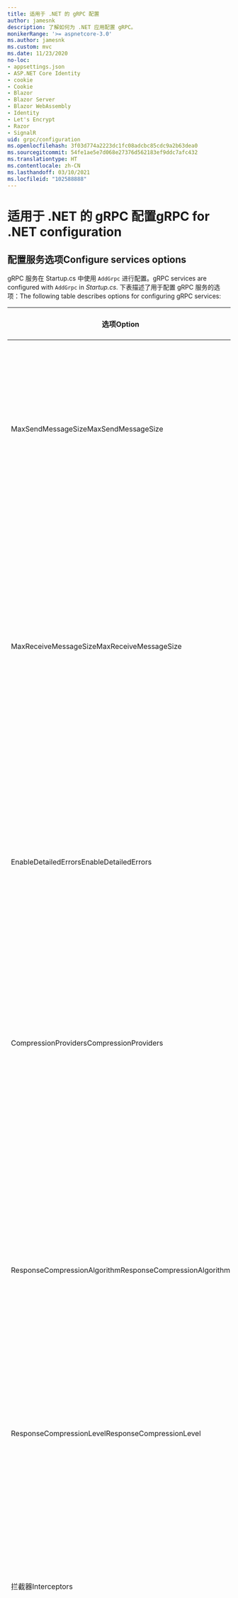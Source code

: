 ```yaml
---
title: 适用于 .NET 的 gRPC 配置
author: jamesnk
description: 了解如何为 .NET 应用配置 gRPC。
monikerRange: '>= aspnetcore-3.0'
ms.author: jamesnk
ms.custom: mvc
ms.date: 11/23/2020
no-loc:
- appsettings.json
- ASP.NET Core Identity
- cookie
- Cookie
- Blazor
- Blazor Server
- Blazor WebAssembly
- Identity
- Let's Encrypt
- Razor
- SignalR
uid: grpc/configuration
ms.openlocfilehash: 3f03d774a2223dc1fc08adcbc85cdc9a2b63dea0
ms.sourcegitcommit: 54fe1ae5e7d068e27376d562183ef9ddc7afc432
ms.translationtype: HT
ms.contentlocale: zh-CN
ms.lasthandoff: 03/10/2021
ms.locfileid: "102588888"
---
```

# <a name="grpc-for-net-configuration"></a><span data-ttu-id="0150c-103">适用于 .NET 的 gRPC 配置</span><span class="sxs-lookup"><span data-stu-id="0150c-103">gRPC for .NET configuration</span></span>

## <a name="configure-services-options"></a><span data-ttu-id="0150c-104">配置服务选项</span><span class="sxs-lookup"><span data-stu-id="0150c-104">Configure services options</span></span>

<span data-ttu-id="0150c-105">gRPC 服务在 Startup.cs 中使用 `AddGrpc` 进行配置。</span><span class="sxs-lookup"><span data-stu-id="0150c-105">gRPC services are configured with `AddGrpc` in *Startup.cs*.</span></span> <span data-ttu-id="0150c-106">下表描述了用于配置 gRPC 服务的选项：</span><span class="sxs-lookup"><span data-stu-id="0150c-106">The following table describes options for configuring gRPC services:</span></span>

| <span data-ttu-id="0150c-107">选项</span><span class="sxs-lookup"><span data-stu-id="0150c-107">Option</span></span> | <span data-ttu-id="0150c-108">默认值</span><span class="sxs-lookup"><span data-stu-id="0150c-108">Default Value</span></span> | <span data-ttu-id="0150c-109">描述</span><span class="sxs-lookup"><span data-stu-id="0150c-109">Description</span></span> |
| ------ | ------------- | ----------- |
| <span data-ttu-id="0150c-110">MaxSendMessageSize</span><span class="sxs-lookup"><span data-stu-id="0150c-110">MaxSendMessageSize</span></span> | `null` | <span data-ttu-id="0150c-111">可以从服务器发送的最大消息大小（以字节为单位）。</span><span class="sxs-lookup"><span data-stu-id="0150c-111">The maximum message size in bytes that can be sent from the server.</span></span> <span data-ttu-id="0150c-112">尝试发送超过配置的最大消息大小的消息会导致异常。</span><span class="sxs-lookup"><span data-stu-id="0150c-112">Attempting to send a message that exceeds the configured maximum message size results in an exception.</span></span> <span data-ttu-id="0150c-113">设置为 `null`时，消息的大小不受限制。</span><span class="sxs-lookup"><span data-stu-id="0150c-113">When set to `null`, the message size is unlimited.</span></span> |
| <span data-ttu-id="0150c-114">MaxReceiveMessageSize</span><span class="sxs-lookup"><span data-stu-id="0150c-114">MaxReceiveMessageSize</span></span> | <span data-ttu-id="0150c-115">4 MB</span><span class="sxs-lookup"><span data-stu-id="0150c-115">4 MB</span></span> | <span data-ttu-id="0150c-116">可以由服务器接收的最大消息大小（以字节为单位）。</span><span class="sxs-lookup"><span data-stu-id="0150c-116">The maximum message size in bytes that can be received by the server.</span></span> <span data-ttu-id="0150c-117">如果服务器收到的消息超过此限制，则会引发异常。</span><span class="sxs-lookup"><span data-stu-id="0150c-117">If the server receives a message that exceeds this limit, it throws an exception.</span></span> <span data-ttu-id="0150c-118">增大此值可使服务器接收更大的消息，但可能会对内存消耗产生负面影响。</span><span class="sxs-lookup"><span data-stu-id="0150c-118">Increasing this value allows the server to receive larger messages, but can negatively impact memory consumption.</span></span> <span data-ttu-id="0150c-119">设置为 `null`时，消息的大小不受限制。</span><span class="sxs-lookup"><span data-stu-id="0150c-119">When set to `null`, the message size is unlimited.</span></span> |
| <span data-ttu-id="0150c-120">EnableDetailedErrors</span><span class="sxs-lookup"><span data-stu-id="0150c-120">EnableDetailedErrors</span></span> | `false` | <span data-ttu-id="0150c-121">如果为 `true`，则当服务方法中引发异常时，会将详细异常消息返回到客户端。</span><span class="sxs-lookup"><span data-stu-id="0150c-121">If `true`, detailed exception messages are returned to clients when an exception is thrown in a service method.</span></span> <span data-ttu-id="0150c-122">默认值为 `false`。</span><span class="sxs-lookup"><span data-stu-id="0150c-122">The default is `false`.</span></span> <span data-ttu-id="0150c-123">将 `EnableDetailedErrors` 设置为 `true` 可能会泄漏敏感信息。</span><span class="sxs-lookup"><span data-stu-id="0150c-123">Setting `EnableDetailedErrors` to `true` can leak sensitive information.</span></span> |
| <span data-ttu-id="0150c-124">CompressionProviders</span><span class="sxs-lookup"><span data-stu-id="0150c-124">CompressionProviders</span></span> | <span data-ttu-id="0150c-125">gzip</span><span class="sxs-lookup"><span data-stu-id="0150c-125">gzip</span></span> | <span data-ttu-id="0150c-126">用于压缩和解压缩消息的压缩提供程序的集合。</span><span class="sxs-lookup"><span data-stu-id="0150c-126">A collection of compression providers used to compress and decompress messages.</span></span> <span data-ttu-id="0150c-127">可以创建自定义压缩提供程序并将其添加到集合中。</span><span class="sxs-lookup"><span data-stu-id="0150c-127">Custom compression providers can be created and added to the collection.</span></span> <span data-ttu-id="0150c-128">默认已配置提供程序支持 gzip 压缩。</span><span class="sxs-lookup"><span data-stu-id="0150c-128">The default configured providers support **gzip** compression.</span></span> |
| <span data-ttu-id="0150c-129"><span style="word-break:normal;word-wrap:normal">ResponseCompressionAlgorithm</span></span><span class="sxs-lookup"><span data-stu-id="0150c-129"><span style="word-break:normal;word-wrap:normal">ResponseCompressionAlgorithm</span></span></span> | `null` | <span data-ttu-id="0150c-130">压缩算法用于压缩从服务器发送的消息。</span><span class="sxs-lookup"><span data-stu-id="0150c-130">The compression algorithm used to compress messages sent from the server.</span></span> <span data-ttu-id="0150c-131">该算法必须与 `CompressionProviders` 中的压缩提供程序匹配。</span><span class="sxs-lookup"><span data-stu-id="0150c-131">The algorithm must match a compression provider in `CompressionProviders`.</span></span> <span data-ttu-id="0150c-132">若要使算法可压缩响应，客户端必须通过在 grpc-accept-encoding 标头中进行发送来指示它支持算法。</span><span class="sxs-lookup"><span data-stu-id="0150c-132">For the algorithm to compress a response, the client must indicate it supports the algorithm by sending it in the **grpc-accept-encoding** header.</span></span> |
| <span data-ttu-id="0150c-133">ResponseCompressionLevel</span><span class="sxs-lookup"><span data-stu-id="0150c-133">ResponseCompressionLevel</span></span> | `null` | <span data-ttu-id="0150c-134">用于压缩从服务器发送的消息的压缩级别。</span><span class="sxs-lookup"><span data-stu-id="0150c-134">The compress level used to compress messages sent from the server.</span></span> |
| <span data-ttu-id="0150c-135">拦截器</span><span class="sxs-lookup"><span data-stu-id="0150c-135">Interceptors</span></span> | <span data-ttu-id="0150c-136">None</span><span class="sxs-lookup"><span data-stu-id="0150c-136">None</span></span> | <span data-ttu-id="0150c-137">随每个 gRPC 调用一起运行的侦听器的集合。</span><span class="sxs-lookup"><span data-stu-id="0150c-137">A collection of interceptors that are run with each gRPC call.</span></span> <span data-ttu-id="0150c-138">侦听器按注册顺序运行。</span><span class="sxs-lookup"><span data-stu-id="0150c-138">Interceptors are run in the order they are registered.</span></span> <span data-ttu-id="0150c-139">全局配置的侦听器在为单个服务配置的侦听器之前运行。</span><span class="sxs-lookup"><span data-stu-id="0150c-139">Globally configured interceptors are run before interceptors configured for a single service.</span></span> <span data-ttu-id="0150c-140">有关 gRPC 侦听器的详细信息，请参阅 [gRPC 侦听器与中间件](xref:grpc/migration#grpc-interceptors-vs-middleware)。</span><span class="sxs-lookup"><span data-stu-id="0150c-140">For more information about gRPC interceptors, see [gRPC Interceptors vs. Middleware](xref:grpc/migration#grpc-interceptors-vs-middleware).</span></span> |
| <span data-ttu-id="0150c-141">IgnoreUnknownServices</span><span class="sxs-lookup"><span data-stu-id="0150c-141">IgnoreUnknownServices</span></span> | `false` | <span data-ttu-id="0150c-142">如果为 `true`，则对未知服务和方法的调用不会返回 UNIMPLEMENTED 状态，并且请求会传递到 ASP.NET Core 中的下一个注册中间件。</span><span class="sxs-lookup"><span data-stu-id="0150c-142">If `true`, calls to unknown services and methods don't return an **UNIMPLEMENTED** status, and the request passes to the next registered middleware in ASP.NET Core.</span></span> |

<span data-ttu-id="0150c-143">可以通过在 `Startup.ConfigureServices` 中向 `AddGrpc` 调用提供选项委托，为所有服务配置选项：</span><span class="sxs-lookup"><span data-stu-id="0150c-143">Options can be configured for all services by providing an options delegate to the `AddGrpc` call in `Startup.ConfigureServices`:</span></span>

[!code-csharp[](~/grpc/configuration/sample/GrcpService/Startup.cs?name=snippet)]

<span data-ttu-id="0150c-144">用于单个服务的选项会替代 `AddGrpc` 中提供的全局选项，可以使用 `AddServiceOptions<TService>` 进行配置：</span><span class="sxs-lookup"><span data-stu-id="0150c-144">Options for a single service override the global options provided in `AddGrpc` and can be configured using `AddServiceOptions<TService>`:</span></span>

[!code-csharp[](~/grpc/configuration/sample/GrcpService/Startup2.cs?name=snippet)]

## <a name="configure-client-options"></a><span data-ttu-id="0150c-145">配置客户端选项</span><span class="sxs-lookup"><span data-stu-id="0150c-145">Configure client options</span></span>

<span data-ttu-id="0150c-146">gRPC 客户端配置在 `GrpcChannelOptions` 中进行设置。</span><span class="sxs-lookup"><span data-stu-id="0150c-146">gRPC client configuration is set on `GrpcChannelOptions`.</span></span> <span data-ttu-id="0150c-147">下表描述了用于配置 gRPC 通道的选项：</span><span class="sxs-lookup"><span data-stu-id="0150c-147">The following table describes options for configuring gRPC channels:</span></span>

| <span data-ttu-id="0150c-148">选项</span><span class="sxs-lookup"><span data-stu-id="0150c-148">Option</span></span> | <span data-ttu-id="0150c-149">默认值</span><span class="sxs-lookup"><span data-stu-id="0150c-149">Default Value</span></span> | <span data-ttu-id="0150c-150">描述</span><span class="sxs-lookup"><span data-stu-id="0150c-150">Description</span></span> |
| ------ | ------------- | ----------- |
| <span data-ttu-id="0150c-151">HttpHandler</span><span class="sxs-lookup"><span data-stu-id="0150c-151">HttpHandler</span></span> | <span data-ttu-id="0150c-152">新实例</span><span class="sxs-lookup"><span data-stu-id="0150c-152">New instance</span></span> | <span data-ttu-id="0150c-153">用于进行 gRPC 调用的 `HttpMessageHandler`。</span><span class="sxs-lookup"><span data-stu-id="0150c-153">The `HttpMessageHandler` used to make gRPC calls.</span></span> <span data-ttu-id="0150c-154">可以将客户端设置为配置自定义 `HttpClientHandler`，或将附加处理程序添加到 gRPC 调用的 HTTP 管道。</span><span class="sxs-lookup"><span data-stu-id="0150c-154">A client can be set to configure a custom `HttpClientHandler` or add additional handlers to the HTTP pipeline for gRPC calls.</span></span> <span data-ttu-id="0150c-155">如果未指定 `HttpMessageHandler`，则会通过自动处置为通道创建新 `HttpClientHandler` 实例。</span><span class="sxs-lookup"><span data-stu-id="0150c-155">If no `HttpMessageHandler` is specified, a new `HttpClientHandler` instance is created for the channel with automatic disposal.</span></span> |
| <span data-ttu-id="0150c-156">HttpClient</span><span class="sxs-lookup"><span data-stu-id="0150c-156">HttpClient</span></span> | `null` | <span data-ttu-id="0150c-157">用于进行 gRPC 调用的 `HttpClient`。</span><span class="sxs-lookup"><span data-stu-id="0150c-157">The `HttpClient` used to make gRPC calls.</span></span> <span data-ttu-id="0150c-158">此设置是 `HttpHandler` 的替代项。</span><span class="sxs-lookup"><span data-stu-id="0150c-158">This setting is an alternative to `HttpHandler`.</span></span> |
| <span data-ttu-id="0150c-159">DisposeHttpClient</span><span class="sxs-lookup"><span data-stu-id="0150c-159">DisposeHttpClient</span></span> | `false` | <span data-ttu-id="0150c-160">如果设置为 `true` 且指定了 `HttpMessageHandler` 或 `HttpClient`，则在处置 `GrpcChannel` 时，将分别处置 `HttpHandler` 或 `HttpClient`。</span><span class="sxs-lookup"><span data-stu-id="0150c-160">If set to `true` and an `HttpMessageHandler` or `HttpClient` is specified, then either the `HttpHandler` or `HttpClient`, respectively, is disposed when the `GrpcChannel` is disposed.</span></span> |
| <span data-ttu-id="0150c-161">LoggerFactory</span><span class="sxs-lookup"><span data-stu-id="0150c-161">LoggerFactory</span></span> | `null` | <span data-ttu-id="0150c-162">客户端用于记录有关 gRPC 调用的信息的 `LoggerFactory`。</span><span class="sxs-lookup"><span data-stu-id="0150c-162">The `LoggerFactory` used by the client to log information about gRPC calls.</span></span> <span data-ttu-id="0150c-163">可以通过依赖项注入来解析或使用 `LoggerFactory.Create` 来创建 `LoggerFactory` 实例。</span><span class="sxs-lookup"><span data-stu-id="0150c-163">A `LoggerFactory` instance can be resolved from dependency injection or created using `LoggerFactory.Create`.</span></span> <span data-ttu-id="0150c-164">有关配置日志记录的示例，请参阅 <xref:grpc/diagnostics#grpc-client-logging>。</span><span class="sxs-lookup"><span data-stu-id="0150c-164">For examples of configuring logging, see <xref:grpc/diagnostics#grpc-client-logging>.</span></span> |
| <span data-ttu-id="0150c-165">MaxSendMessageSize</span><span class="sxs-lookup"><span data-stu-id="0150c-165">MaxSendMessageSize</span></span> | `null` | <span data-ttu-id="0150c-166">可以从客户端发送的最大消息大小（以字节为单位）。</span><span class="sxs-lookup"><span data-stu-id="0150c-166">The maximum message size in bytes that can be sent from the client.</span></span> <span data-ttu-id="0150c-167">尝试发送超过配置的最大消息大小的消息会导致异常。</span><span class="sxs-lookup"><span data-stu-id="0150c-167">Attempting to send a message that exceeds the configured maximum message size results in an exception.</span></span> <span data-ttu-id="0150c-168">设置为 `null`时，消息的大小不受限制。</span><span class="sxs-lookup"><span data-stu-id="0150c-168">When set to `null`, the message size is unlimited.</span></span> |
| <span data-ttu-id="0150c-169">MaxReceiveMessageSize</span><span class="sxs-lookup"><span data-stu-id="0150c-169">MaxReceiveMessageSize</span></span> | <span data-ttu-id="0150c-170">4 MB</span><span class="sxs-lookup"><span data-stu-id="0150c-170">4 MB</span></span> | <span data-ttu-id="0150c-171">可以由客户端接收的最大消息大小（以字节为单位）。</span><span class="sxs-lookup"><span data-stu-id="0150c-171">The maximum message size in bytes that can be received by the client.</span></span> <span data-ttu-id="0150c-172">如果客户端收到的消息超过此限制，则会引发异常。</span><span class="sxs-lookup"><span data-stu-id="0150c-172">If the client receives a message that exceeds this limit, it throws an exception.</span></span> <span data-ttu-id="0150c-173">增大此值可使客户端接收更大的消息，但可能会对内存消耗产生负面影响。</span><span class="sxs-lookup"><span data-stu-id="0150c-173">Increasing this value allows the client to receive larger messages, but can negatively impact memory consumption.</span></span> <span data-ttu-id="0150c-174">设置为 `null`时，消息的大小不受限制。</span><span class="sxs-lookup"><span data-stu-id="0150c-174">When set to `null`, the message size is unlimited.</span></span> |
| <span data-ttu-id="0150c-175">凭据</span><span class="sxs-lookup"><span data-stu-id="0150c-175">Credentials</span></span> | `null` | <span data-ttu-id="0150c-176">一个 `ChannelCredentials` 实例。</span><span class="sxs-lookup"><span data-stu-id="0150c-176">A `ChannelCredentials` instance.</span></span> <span data-ttu-id="0150c-177">凭据用于将身份验证元数据添加到 gRPC 调用。</span><span class="sxs-lookup"><span data-stu-id="0150c-177">Credentials are used to add authentication metadata to gRPC calls.</span></span> |
| <span data-ttu-id="0150c-178">CompressionProviders</span><span class="sxs-lookup"><span data-stu-id="0150c-178">CompressionProviders</span></span> | <span data-ttu-id="0150c-179">gzip</span><span class="sxs-lookup"><span data-stu-id="0150c-179">gzip</span></span> | <span data-ttu-id="0150c-180">用于压缩和解压缩消息的压缩提供程序的集合。</span><span class="sxs-lookup"><span data-stu-id="0150c-180">A collection of compression providers used to compress and decompress messages.</span></span> <span data-ttu-id="0150c-181">可以创建自定义压缩提供程序并将其添加到集合中。</span><span class="sxs-lookup"><span data-stu-id="0150c-181">Custom compression providers can be created and added to the collection.</span></span> <span data-ttu-id="0150c-182">默认已配置提供程序支持 gzip 压缩。</span><span class="sxs-lookup"><span data-stu-id="0150c-182">The default configured providers support **gzip** compression.</span></span> |
| <span data-ttu-id="0150c-183">ThrowOperationCanceledOnCancellation</span><span class="sxs-lookup"><span data-stu-id="0150c-183">ThrowOperationCanceledOnCancellation</span></span> | `false` | <span data-ttu-id="0150c-184">如果设置为 `true`，则在取消调用或超过其截止时间时，客户端将引发 <xref:System.OperationCanceledException>。</span><span class="sxs-lookup"><span data-stu-id="0150c-184">If set to `true`, clients throw <xref:System.OperationCanceledException> when a call is canceled or its deadline is exceeded.</span></span> |
| <span data-ttu-id="0150c-185">MaxRetryAttempts</span><span class="sxs-lookup"><span data-stu-id="0150c-185">MaxRetryAttempts</span></span> | <span data-ttu-id="0150c-186">5</span><span class="sxs-lookup"><span data-stu-id="0150c-186">5</span></span> | <span data-ttu-id="0150c-187">最大重试次数。</span><span class="sxs-lookup"><span data-stu-id="0150c-187">The maximum retry attempts.</span></span> <span data-ttu-id="0150c-188">该值限制服务配置中指定的任何重试和 hedging 尝试值。单独设置该值不会启用重试。</span><span class="sxs-lookup"><span data-stu-id="0150c-188">This value limits any retry and hedging attempt values specified in the service config. Setting this value alone doesn't enable retries.</span></span> <span data-ttu-id="0150c-189">重试在服务配置中启用，可以使用 `ServiceConfig` 来启用。</span><span class="sxs-lookup"><span data-stu-id="0150c-189">Retries are enabled in the service config, which can be done using `ServiceConfig`.</span></span> <span data-ttu-id="0150c-190">`null` 值会删除最大重试次数限制。</span><span class="sxs-lookup"><span data-stu-id="0150c-190">A `null` value removes the maximum retry attempts limit.</span></span> <span data-ttu-id="0150c-191">有关重试的更多详细信息，请参阅“<xref:grpc/retries>”。</span><span class="sxs-lookup"><span data-stu-id="0150c-191">For more information about retries, see <xref:grpc/retries>.</span></span> |
| <span data-ttu-id="0150c-192">MaxRetryBufferSize</span><span class="sxs-lookup"><span data-stu-id="0150c-192">MaxRetryBufferSize</span></span> | <span data-ttu-id="0150c-193">16 MB</span><span class="sxs-lookup"><span data-stu-id="0150c-193">16 MB</span></span> | <span data-ttu-id="0150c-194">在重试或 hedging 调用时，可用于存储发送的消息的最大缓冲区大小（以字节为单位）。</span><span class="sxs-lookup"><span data-stu-id="0150c-194">The maximum buffer size in bytes that can be used to store sent messages when retrying or hedging calls.</span></span> <span data-ttu-id="0150c-195">如果超出了缓冲区限制，则不会再进行重试，并且仅保留一个 hedging 调用，其他 hedging 调用将会取消。</span><span class="sxs-lookup"><span data-stu-id="0150c-195">If the buffer limit is exceeded, then no more retry attempts are made and all hedging calls but one will be canceled.</span></span> <span data-ttu-id="0150c-196">此限制将应用于通过通道进行的所有调用。</span><span class="sxs-lookup"><span data-stu-id="0150c-196">This limit is applied across all calls made using the channel.</span></span> <span data-ttu-id="0150c-197">值 `null` 移除最大重试缓冲区大小限制。</span><span class="sxs-lookup"><span data-stu-id="0150c-197">A `null` value removes the maximum retry buffer size limit.</span></span> |
| <span data-ttu-id="0150c-198"><span style="word-break:normal;word-wrap:normal">MaxRetryBufferPerCallSize</span></span><span class="sxs-lookup"><span data-stu-id="0150c-198"><span style="word-break:normal;word-wrap:normal">MaxRetryBufferPerCallSize</span></span></span> | <span data-ttu-id="0150c-199">1 MB</span><span class="sxs-lookup"><span data-stu-id="0150c-199">1 MB</span></span> | <span data-ttu-id="0150c-200">在重试或 hedging 调用时，可用于存储发送的消息的最大缓冲区大小（以字节为单位）。</span><span class="sxs-lookup"><span data-stu-id="0150c-200">The maximum buffer size in bytes that can be used to store sent messages when retrying or hedging calls.</span></span> <span data-ttu-id="0150c-201">如果超出了缓冲区限制，则不会再进行重试，并且仅保留一个 hedging 调用，其他 hedging 调用将会取消。</span><span class="sxs-lookup"><span data-stu-id="0150c-201">If the buffer limit is exceeded, then no more retry attempts are made and all hedging calls but one will be canceled.</span></span> <span data-ttu-id="0150c-202">此限制将应用于一个调用。</span><span class="sxs-lookup"><span data-stu-id="0150c-202">This limit is applied to one call.</span></span> <span data-ttu-id="0150c-203">值 `null` 移除每个调用的最大重试缓冲区大小限制。</span><span class="sxs-lookup"><span data-stu-id="0150c-203">A `null` value removes the maximum retry buffer size limit per call.</span></span> |
| <span data-ttu-id="0150c-204">ServiceConfig</span><span class="sxs-lookup"><span data-stu-id="0150c-204">ServiceConfig</span></span> | `null` | <span data-ttu-id="0150c-205">gRPC 通道的服务配置。</span><span class="sxs-lookup"><span data-stu-id="0150c-205">The service config for a gRPC channel.</span></span> <span data-ttu-id="0150c-206">服务配置可以用于配置 [gRPC 重试](xref:grpc/retries)。</span><span class="sxs-lookup"><span data-stu-id="0150c-206">A service config can be used to configure [gRPC retries](xref:grpc/retries).</span></span> |

<span data-ttu-id="0150c-207">下面的代码：</span><span class="sxs-lookup"><span data-stu-id="0150c-207">The following code:</span></span>

* <span data-ttu-id="0150c-208">设置通道上发送和接收的最大消息大小。</span><span class="sxs-lookup"><span data-stu-id="0150c-208">Sets the maximum send and receive message size on the channel.</span></span>
* <span data-ttu-id="0150c-209">创建客户端。</span><span class="sxs-lookup"><span data-stu-id="0150c-209">Creates a client.</span></span>

[!code-csharp[](~/grpc/configuration/sample/Program.cs?name=snippet&highlight=3-8)]

[!INCLUDE[](~/includes/gRPCazure.md)]

## <a name="additional-resources"></a><span data-ttu-id="0150c-210">其他资源</span><span class="sxs-lookup"><span data-stu-id="0150c-210">Additional resources</span></span>

* <xref:grpc/aspnetcore>
* <xref:grpc/client>
* <xref:grpc/diagnostics>
* <xref:tutorials/grpc/grpc-start>
